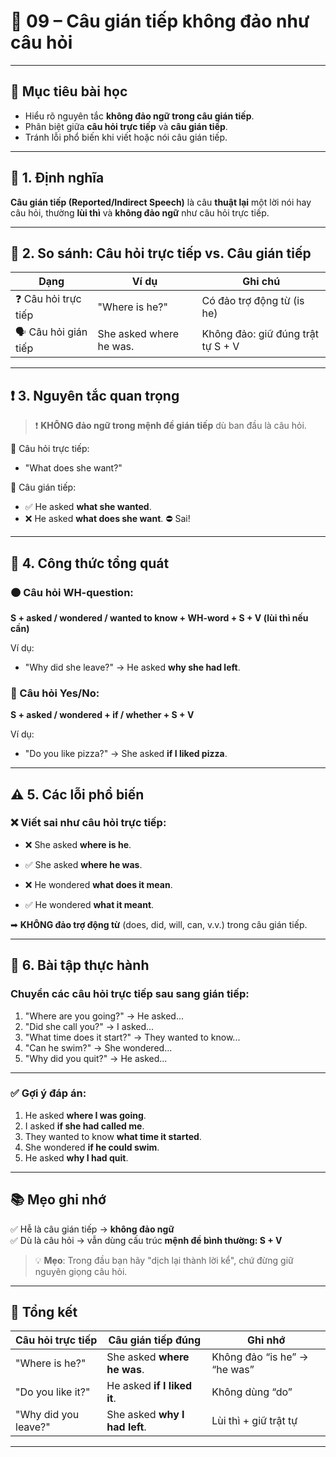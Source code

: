 # 📘 09 – Câu gián tiếp không đảo như câu hỏi

---

## 🎯 Mục tiêu bài học

- Hiểu rõ nguyên tắc **không đảo ngữ trong câu gián tiếp**.
- Phân biệt giữa **câu hỏi trực tiếp** và **câu gián tiếp**.
- Tránh lỗi phổ biến khi viết hoặc nói câu gián tiếp.

---

## 📌 1. Định nghĩa

**Câu gián tiếp (Reported/Indirect Speech)** là câu **thuật lại** một lời nói hay câu hỏi, thường **lùi thì** và **không đảo ngữ** như câu hỏi trực tiếp.

---

## 🔄 2. So sánh: Câu hỏi trực tiếp vs. Câu gián tiếp

| Dạng | Ví dụ | Ghi chú |
|------|-------|--------|
| ❓ Câu hỏi trực tiếp | "Where is he?" | Có đảo trợ động từ (is he) |
| 🗣️ Câu hỏi gián tiếp | She asked where he was. | Không đảo: giữ đúng trật tự S + V |

---

## ❗ 3. Nguyên tắc quan trọng

> ❗ **KHÔNG đảo ngữ trong mệnh đề gián tiếp** dù ban đầu là câu hỏi.

🔹 Câu hỏi trực tiếp:
- "What does she want?"

🔹 Câu gián tiếp:
- ✅ He asked **what she wanted**.  
- ❌ He asked **what does she want**. ⛔ Sai!

---

## 🔧 4. Công thức tổng quát

### 🟠 Câu hỏi WH-question:

**S + asked / wondered / wanted to know + WH-word + S + V (lùi thì nếu cần)**

Ví dụ:
- "Why did she leave?" → He asked **why she had left**.

### 🔵 Câu hỏi Yes/No:

**S + asked / wondered + if / whether + S + V**

Ví dụ:
- "Do you like pizza?" → She asked **if I liked pizza**.

---

## ⚠️ 5. Các lỗi phổ biến

### ❌ Viết sai như câu hỏi trực tiếp:

- ❌ She asked **where is he**.  
- ✅ She asked **where he was**.

- ❌ He wondered **what does it mean**.  
- ✅ He wondered **what it meant**.

➡ **KHÔNG đảo trợ động từ** (does, did, will, can, v.v.) trong câu gián tiếp.

---

## 🧪 6. Bài tập thực hành

### Chuyển các câu hỏi trực tiếp sau sang gián tiếp:

1. "Where are you going?" → He asked...
2. "Did she call you?" → I asked...
3. "What time does it start?" → They wanted to know...
4. "Can he swim?" → She wondered...
5. "Why did you quit?" → He asked...

---

### ✅ Gợi ý đáp án:

1. He asked **where I was going**.  
2. I asked **if she had called me**.  
3. They wanted to know **what time it started**.  
4. She wondered **if he could swim**.  
5. He asked **why I had quit**.

---

## 📚 Mẹo ghi nhớ

✅ Hễ là câu gián tiếp → **không đảo ngữ**  
✅ Dù là câu hỏi → vẫn dùng cấu trúc **mệnh đề bình thường: S + V**

> 💡 **Mẹo**: Trong đầu bạn hãy "dịch lại thành lời kể", chứ đừng giữ nguyên giọng câu hỏi.

---

## 📝 Tổng kết

| Câu hỏi trực tiếp | Câu gián tiếp đúng | Ghi nhớ |
|-------------------|--------------------|----------|
| "Where is he?" | She asked **where he was**. | Không đảo “is he” → “he was” |
| "Do you like it?" | He asked **if I liked it**. | Không dùng “do” |
| "Why did you leave?" | She asked **why I had left**. | Lùi thì + giữ trật tự |

---

